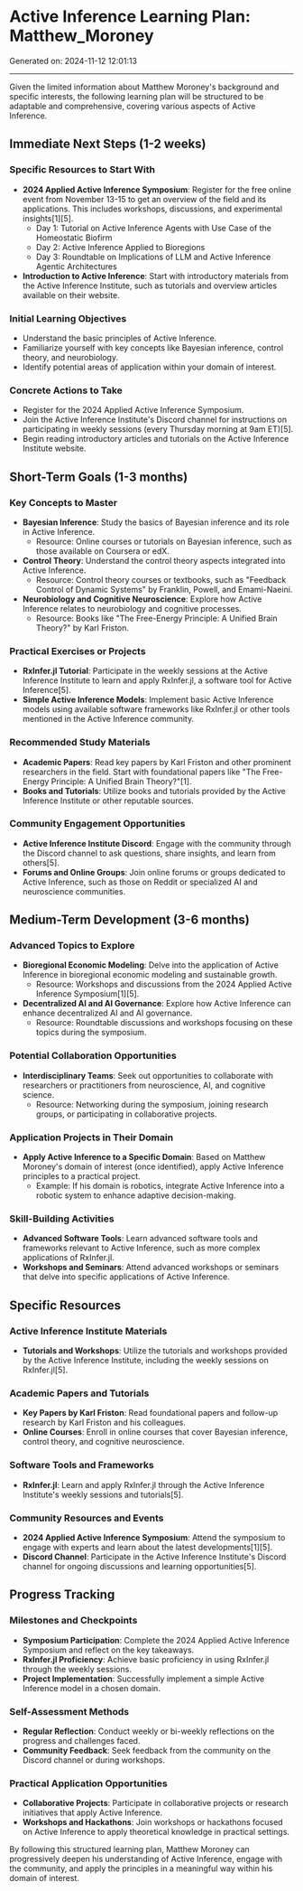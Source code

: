 # Active Inference Learning Plan: Matthew_Moroney

Generated on: 2024-11-12 12:01:13

---

Given the limited information about Matthew Moroney's background and specific interests, the following learning plan will be structured to be adaptable and comprehensive, covering various aspects of Active Inference.

## Immediate Next Steps (1-2 weeks)

### Specific Resources to Start With
- **2024 Applied Active Inference Symposium**: Register for the free online event from November 13-15 to get an overview of the field and its applications. This includes workshops, discussions, and experimental insights[1][5].
  - Day 1: Tutorial on Active Inference Agents with Use Case of the Homeostatic Biofirm
  - Day 2: Active Inference Applied to Bioregions
  - Day 3: Roundtable on Implications of LLM and Active Inference Agentic Architectures
- **Introduction to Active Inference**: Start with introductory materials from the Active Inference Institute, such as tutorials and overview articles available on their website.

### Initial Learning Objectives
- Understand the basic principles of Active Inference.
- Familiarize yourself with key concepts like Bayesian inference, control theory, and neurobiology.
- Identify potential areas of application within your domain of interest.

### Concrete Actions to Take
- Register for the 2024 Applied Active Inference Symposium.
- Join the Active Inference Institute's Discord channel for instructions on participating in weekly sessions (every Thursday morning at 9am ET)[5].
- Begin reading introductory articles and tutorials on the Active Inference Institute website.

## Short-Term Goals (1-3 months)

### Key Concepts to Master
- **Bayesian Inference**: Study the basics of Bayesian inference and its role in Active Inference.
  - Resource: Online courses or tutorials on Bayesian inference, such as those available on Coursera or edX.
- **Control Theory**: Understand the control theory aspects integrated into Active Inference.
  - Resource: Control theory courses or textbooks, such as "Feedback Control of Dynamic Systems" by Franklin, Powell, and Emami-Naeini.
- **Neurobiology and Cognitive Neuroscience**: Explore how Active Inference relates to neurobiology and cognitive processes.
  - Resource: Books like "The Free-Energy Principle: A Unified Brain Theory?" by Karl Friston.

### Practical Exercises or Projects
- **RxInfer.jl Tutorial**: Participate in the weekly sessions at the Active Inference Institute to learn and apply RxInfer.jl, a software tool for Active Inference[5].
- **Simple Active Inference Models**: Implement basic Active Inference models using available software frameworks like RxInfer.jl or other tools mentioned in the Active Inference community.

### Recommended Study Materials
- **Academic Papers**: Read key papers by Karl Friston and other prominent researchers in the field. Start with foundational papers like "The Free-Energy Principle: A Unified Brain Theory?"[1].
- **Books and Tutorials**: Utilize books and tutorials provided by the Active Inference Institute or other reputable sources.

### Community Engagement Opportunities
- **Active Inference Institute Discord**: Engage with the community through the Discord channel to ask questions, share insights, and learn from others[5].
- **Forums and Online Groups**: Join online forums or groups dedicated to Active Inference, such as those on Reddit or specialized AI and neuroscience communities.

## Medium-Term Development (3-6 months)

### Advanced Topics to Explore
- **Bioregional Economic Modeling**: Delve into the application of Active Inference in bioregional economic modeling and sustainable growth.
  - Resource: Workshops and discussions from the 2024 Applied Active Inference Symposium[1][5].
- **Decentralized AI and AI Governance**: Explore how Active Inference can enhance decentralized AI and AI governance.
  - Resource: Roundtable discussions and workshops focusing on these topics during the symposium.

### Potential Collaboration Opportunities
- **Interdisciplinary Teams**: Seek out opportunities to collaborate with researchers or practitioners from neuroscience, AI, and cognitive science.
  - Resource: Networking during the symposium, joining research groups, or participating in collaborative projects.

### Application Projects in Their Domain
- **Apply Active Inference to a Specific Domain**: Based on Matthew Moroney's domain of interest (once identified), apply Active Inference principles to a practical project.
  - Example: If his domain is robotics, integrate Active Inference into a robotic system to enhance adaptive decision-making.

### Skill-Building Activities
- **Advanced Software Tools**: Learn advanced software tools and frameworks relevant to Active Inference, such as more complex applications of RxInfer.jl.
- **Workshops and Seminars**: Attend advanced workshops or seminars that delve into specific applications of Active Inference.

## Specific Resources

### Active Inference Institute Materials
- **Tutorials and Workshops**: Utilize the tutorials and workshops provided by the Active Inference Institute, including the weekly sessions on RxInfer.jl[5].

### Academic Papers and Tutorials
- **Key Papers by Karl Friston**: Read foundational papers and follow-up research by Karl Friston and his colleagues.
- **Online Courses**: Enroll in online courses that cover Bayesian inference, control theory, and cognitive neuroscience.

### Software Tools and Frameworks
- **RxInfer.jl**: Learn and apply RxInfer.jl through the Active Inference Institute's weekly sessions and tutorials[5].

### Community Resources and Events
- **2024 Applied Active Inference Symposium**: Attend the symposium to engage with experts and learn about the latest developments[1][5].
- **Discord Channel**: Participate in the Active Inference Institute's Discord channel for ongoing discussions and learning opportunities[5].

## Progress Tracking

### Milestones and Checkpoints
- **Symposium Participation**: Complete the 2024 Applied Active Inference Symposium and reflect on the key takeaways.
- **RxInfer.jl Proficiency**: Achieve basic proficiency in using RxInfer.jl through the weekly sessions.
- **Project Implementation**: Successfully implement a simple Active Inference model in a chosen domain.

### Self-Assessment Methods
- **Regular Reflection**: Conduct weekly or bi-weekly reflections on the progress and challenges faced.
- **Community Feedback**: Seek feedback from the community on the Discord channel or during workshops.

### Practical Application Opportunities
- **Collaborative Projects**: Participate in collaborative projects or research initiatives that apply Active Inference.
- **Workshops and Hackathons**: Join workshops or hackathons focused on Active Inference to apply theoretical knowledge in practical settings.

By following this structured learning plan, Matthew Moroney can progressively deepen his understanding of Active Inference, engage with the community, and apply the principles in a meaningful way within his domain of interest.